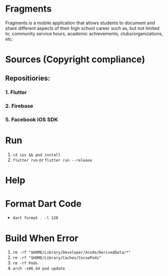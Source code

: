 # Fragments

Fragments is a mobile application that allows students to document and share different aspects of their high school career such as, but not limited to, community service hours, academic achievements, clubs/organizations, etc.

# Sources (Copyright compliance)

## Repositiories: 

### 1. Flutter 
### 2. Firebase
### 5. Facebook iOS SDK 

# Run

1. `cd ios && pod install`
2. `flutter run` or `flutter run --release`

# Help

# Format Dart Code

- `dart format . -l 120`

# Build When Error

1. `rm -rf "$HOME/Library/Developer/Xcode/DerivedData/*"`
2. `rm -rf "$HOME/Library/Caches/CocoaPods"`
3. `rm -rf Pods`  
4. `arch -x86_64 pod update`